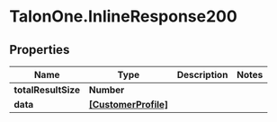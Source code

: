 # TalonOne.InlineResponse200

## Properties

Name | Type | Description | Notes
------------ | ------------- | ------------- | -------------
**totalResultSize** | **Number** |  | 
**data** | [**[CustomerProfile]**](CustomerProfile.md) |  | 


